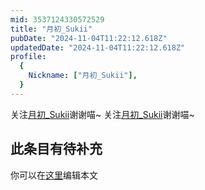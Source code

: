 ```yaml
---
mid: 3537124330572529
title: "月初_Sukii"
pubDate: "2024-11-04T11:22:12.618Z"
updatedDate: "2024-11-04T11:22:12.618Z"
profile:
  {
    Nickname: ["月初_Sukii"],
  }
---
```


关注[月初_Sukii](https://space.bilibili.com/3537124330572529)谢谢喵~ 关注[月初_Sukii](https://space.bilibili.com/3537124330572529)谢谢喵~

## 此条目有待补充
你可以在[这里](https://github.com/Yuhanawa/VTuber.ICU-Content/edit/master/v/月初_Sukii/index.md)编辑本文

